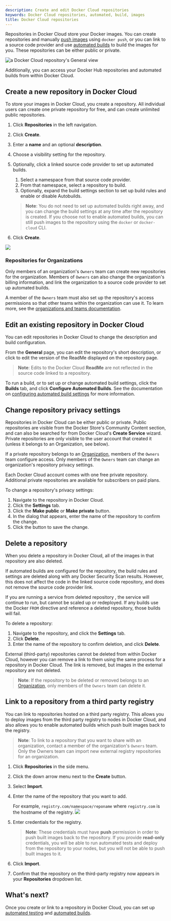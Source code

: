 ```yaml
---
description: Create and edit Docker Cloud repositories
keywords: Docker Cloud repositories, automated, build, images
title: Docker Cloud repositories
---
```


Repositories in Docker Cloud store your Docker images. You can create
repositories and manually [push images](push-images.md) using `docker push`, or
you can link to a source code provider and use [automated builds](automated-build.md) to build the images for you. These repositories
can be either public or private.

![a Docker Cloud repository's General view](images/repo-general.png)

Additionally, you can access your Docker Hub repositories and automated builds
from within Docker Cloud.

## Create a new repository in Docker Cloud

To store your images in Docker Cloud, you create a repository. All individual users can create one private repository for free, and can create unlimited public repositories.

1. Click **Repositories** in the left navigation.
2. Click **Create**.
3. Enter a **name** and an optional **description**.
4. Choose a visibility setting for the repository.
5. Optionally, click a linked source code provider to set up automated builds.
    1. Select a namespace from that source code provider.
    2. From that namespace, select a repository to build.
    3. Optionally, expand the build settings section to set up build rules and enable or disable Autobuilds.

    > **Note**: You do not need to set up automated builds right away, and you can change the build settings at any time after the repository is created. If you choose not to enable automated builds, you can still push images to the repository using the `docker` or `docker-cloud` CLI.
6. Click **Create**.

  ![](images/create-repository.png)

### Repositories for Organizations

Only members of an organization's `Owners` team can create new repositories for
the organization. Members of `Owners` can also change the organization's billing
information, and link the organization to a source code provider to set up
automated builds.

A member of the `Owners` team must also set up the repository's access
permissions so that other teams within the organization can use it. To learn
more, see the [organizations and teams documentation](../orgs.md#set-team-permissions).

## Edit an existing repository in Docker Cloud

You can edit repositories in Docker Cloud to change the description and build configuration.

From the **General** page, you can edit the repository's short description, or click to edit the version of the ReadMe displayed on the repository page.

> **Note**: Edits to the Docker Cloud **ReadMe** are not reflected in the source code linked to a repository.

To run a build, or to set up or change automated build settings, click the **Builds** tab, and click **Configure Automated Builds**. See the documentation on [configuring automated build settings](automated-build.md#configure-automated-build-settings) for more
information.

## Change repository privacy settings

Repositories in Docker Cloud can be either public or private. Public repositories are visible from the Docker Store's Community Content section, and can also be searched for from Docker Cloud's **Create Service** wizard. Private repositories are only visible to the user account that created it (unless it belongs to an Organization, see below).

If a private repository belongs to an [Organization](../orgs.md), members of the `Owners` team configure access. Only members of the `Owners` team can change an organization's repository privacy settings.

Each Docker Cloud account comes with one free private repository. Additional private repositories are available for subscribers on paid plans.

To change a repository's privacy settings:

1. Navigate to the repository in Docker Cloud.
2. Click the **Settings** tab.
3. Click the **Make public** or **Make private** button.
4. In the dialog that appears, enter the name of the repository to confirm the change.
5. Click the button to save the change.

## Delete a repository

When you delete a repository in Docker Cloud, all of the images in that
repository are also deleted.

If automated builds are configured for the repository, the build rules and
settings are deleted along with any Docker Security Scan results. However, this
does not affect the code in the linked source code repository, and does not
remove the source code provider link.

If you are running a service from deleted repository , the service will continue
to run, but cannot be scaled up or redeployed. If any builds use the Docker
`FROM` directive and reference a deleted repository, those builds will fail.

To delete a repository:

1. Navigate to the repository, and click the **Settings** tab.
2. Click **Delete**.
3. Enter the name of the repository to confirm deletion, and click **Delete**.

External (third-party) repositories cannot be deleted from within Docker Cloud,
however you can remove a link to them using the same process for a repository in
Docker Cloud. The link is removed, but images in the external repository are not
deleted.

> **Note**: If the repository to be deleted or removed belongs to an [Organization](../orgs.md), only members of the `Owners` team can delete it.


## Link to a repository from a third party registry

You can link to repositories hosted on a third party registry. This allows you
to deploy images from the third party registry to nodes in Docker Cloud, and
also allows you to enable automated builds which push built images back to the
registry.

> **Note**: To link to a repository that you want to share with an organization, contact a member of the organization's `Owners` team. Only the Owners team can import new external registry repositories for an organization.

1. Click **Repositories** in the side menu.

2. Click the down arrow menu next to the **Create** button.

3. Select **Import**.

4. Enter the name of the repository that you want to add.

    For example, `registry.com/namespace/reponame` where `registry.com` is the
    hostname of the registry.
    ![](images/third-party-images-modal.png)

5. Enter credentials for the registry.

    > **Note**: These credentials must have **push** permission in order to push
    built images back to the repository. If you provide **read-only**
    credentials, you will be able to run automated tests and deploy from the
    repository to your nodes, but you will not be able to push built images to
    it.

6. Click **Import**.

7. Confirm that the repository on the third-party registry now appears in your **Repositories** dropdown list.

## What's next?

Once you create or link to a repository in Docker Cloud, you can set up [automated testing](automated-testing.md) and [automated builds](automated-build.md).

